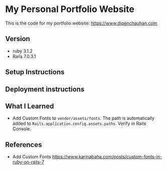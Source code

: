 # My Personal Portfolio Website

This is the code for my portfolio website: https://www.dipenchauhan.com

## Version
- ruby 3.1.2
- Rails 7.0.3.1

## Setup Instructions

## Deployment instructions

## What I Learned

- Add Custom Fonts to `vendor/assets/fonts`. The path is automatically added to `Rails.application.config.assets.paths`. Verify in Rails Console.


## References

- Add Custom Fonts
https://www.karinabaha.com/posts/custom-fonts-in-ruby-on-rails-7
